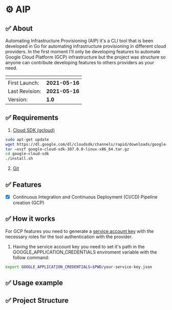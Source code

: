 # :gear: AIP

## :white_check_mark: About
Automating Infrastructure Provisioning (AIP) it's a CLI tool that is been developed in Go for automating infrastructure provisioning in different cloud providers. In the first moment I'll only be developing features to automate Google Cloud Platform (GCP) infrastructure but the project was structure so anyone can contribute developing features to others providers as your need.

| <!-- --> | <!-- --> | 
--------------- |  ---------------
First Launch:   | **2021-05-16**    
Last Revision:  | **2021-05-16**    
Version:        | **1.0**

## :white_check_mark: Requirements

1. [Cloud SDK (gcloud)](https://cloud.google.com/sdk)

```bash
sudo apt-get update
wget https://dl.google.com/dl/cloudsdk/channels/rapid/downloads/google-cloud-sdk-307.0.0-linux-x86_64.tar.gz
tar –xvzf google-cloud-sdk-307.0.0-linux-x86_64.tar.gz
cd google-cloud-sdk
./install.sh

```

2. [Git](https://git-scm.com/about)

## :white_check_mark: Features

- [x] Continuous Integration and Continuous Deployment (CI/CD) Pipeline creation (GCP)


## :white_check_mark: How it works

For GCP features you need to generate a [service account key](https://cloud.google.com/iam/docs/creating-managing-service-account-keys) with the necessary roles for the tool authentication with the provider. 

1. Having the service account key you need to set it's path in the GOOGLE_APPLICATION_CREDENTIALS enviroment variable with the follow command:

```bash
export GOOGLE_APPLICATION_CREDENTIALS=$PWD/your-service-key.json
```

## :white_check_mark: Usage example


## :white_check_mark: Project Structure
